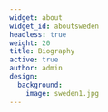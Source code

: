 ```yaml
---
widget: about
widget_id: aboutsweden
headless: true
weight: 20
title: Biography
active: true
author: admin
design:
  background:
    image: sweden1.jpg
---
```

